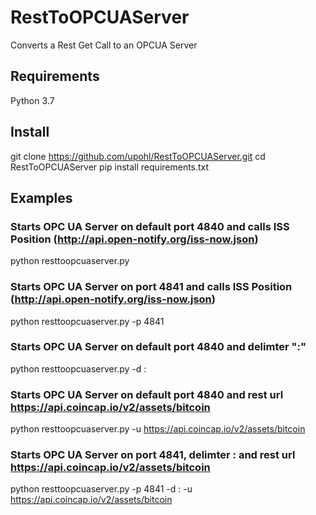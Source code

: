 # RestToOPCUAServer
Converts a Rest Get Call to an OPCUA Server

## Requirements 
Python 3.7 

## Install 
git clone https://github.com/upohl/RestToOPCUAServer.git
cd RestToOPCUAServer
pip install requirements.txt

## Examples 
### Starts OPC UA Server on default port 4840 and calls ISS Position (http://api.open-notify.org/iss-now.json)
python resttoopcuaserver.py

### Starts OPC UA Server on port 4841 and calls ISS Position (http://api.open-notify.org/iss-now.json)
python resttoopcuaserver.py -p 4841

### Starts OPC UA Server on default port 4840 and delimter ":"
python resttoopcuaserver.py -d :

### Starts OPC UA Server on default port 4840 and rest url https://api.coincap.io/v2/assets/bitcoin
python resttoopcuaserver.py -u https://api.coincap.io/v2/assets/bitcoin

### Starts OPC UA Server on port 4841, delimter : and rest url https://api.coincap.io/v2/assets/bitcoin
python resttoopcuaserver.py -p 4841 -d : -u https://api.coincap.io/v2/assets/bitcoin